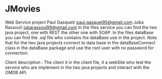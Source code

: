 # JMovies
Web Service project 
Paul Gasquet/ paul.gasquet95@gmail.com
Juba Rassoul/ jubarassoul99@gmail.com
In the files service you can find the two java project, one with REST the other one with SOAP.
In the files dataBase you can find the .sql file who contains the dataBase use in the project.
Note that for the two java projects connect to data base in the dataBaseConnect class in the dataBase package and use the root user with no password for connection.

Client description : 
The client it in the client file, it a webSite who test the service who are implement in the two java projects and interact with the OMDB API.
